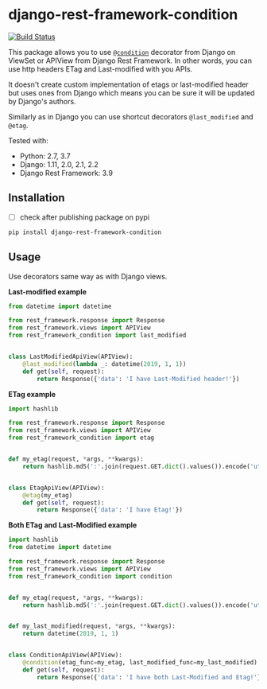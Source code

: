 # django-rest-framework-condition

[![Build Status](https://travis-ci.com/jozo/django-rest-framework-condition.svg?branch=master)](https://travis-ci.com/jozo/django-rest-framework-condition)

This package allows you to use [`@condition`](https://docs.djangoproject.com/en/2.1/topics/conditional-view-processing/) decorator from Django on ViewSet or
APIView from Django Rest Framework. In other words, you can use http headers 
ETag and Last-modified with you APIs.

It doesn't create custom implementation of etags or last-modified header but uses ones from Django which means you can be sure it will be updated by Django's authors. 

Similarly as in Django you can use shortcut decorators `@last_modified` and
`@etag`.

Tested with:
* Python: 2.7, 3.7
* Django: 1.11, 2.0, 2.1, 2.2
* Django Rest Framework: 3.9


Installation
------------
- [ ] check after publishing package on pypi

```bash
pip install django-rest-framework-condition
```


Usage
-----

Use decorators same way as with Django views.

**Last-modified example**

```python
from datetime import datetime

from rest_framework.response import Response
from rest_framework.views import APIView
from rest_framework_condition import last_modified


class LastModifiedApiView(APIView):
    @last_modified(lambda _: datetime(2019, 1, 1))
    def get(self, request):
        return Response({'data': 'I have Last-Modified header!'})
```

**ETag example**

```python
import hashlib

from rest_framework.response import Response
from rest_framework.views import APIView
from rest_framework_condition import etag


def my_etag(request, *args, **kwargs):
    return hashlib.md5(':'.join(request.GET.dict().values()).encode('utf-8')).hexdigest()


class EtagApiView(APIView):
    @etag(my_etag)
    def get(self, request):
        return Response({'data': 'I have Etag!'})
```

**Both ETag and Last-Modified example**

```python
import hashlib
from datetime import datetime

from rest_framework.response import Response
from rest_framework.views import APIView
from rest_framework_condition import condition


def my_etag(request, *args, **kwargs):
    return hashlib.md5(':'.join(request.GET.dict().values()).encode('utf-8')).hexdigest()


def my_last_modified(request, *args, **kwargs):
    return datetime(2019, 1, 1)


class ConditionApiView(APIView):
    @condition(etag_func=my_etag, last_modified_func=my_last_modified)
    def get(self, request):
        return Response({'data': 'I have both Last-Modified and Etag!'})
```

